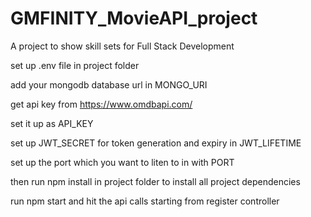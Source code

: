 # GMFINITY_MovieAPI_project
A project to show skill sets for Full Stack Development 

set up .env file in project folder

add your mongodb database url in MONGO_URI

get api key from https://www.omdbapi.com/

set it up as API_KEY

set up JWT_SECRET for token generation and expiry in JWT_LIFETIME 

set up the port which you want to liten to in with PORT 

then run npm install in project folder to install all project dependencies

run npm start and hit the api calls starting from register controller 

